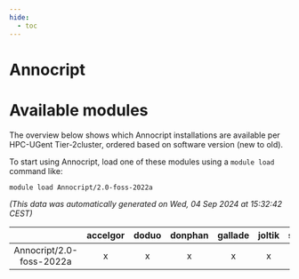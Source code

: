 ```yaml
---
hide:
  - toc
---
```


Annocript
=========

# Available modules


The overview below shows which Annocript installations are available per HPC-UGent Tier-2cluster, ordered based on software version (new to old).

To start using Annocript, load one of these modules using a `module load` command like:

```shell
module load Annocript/2.0-foss-2022a
```

*(This data was automatically generated on Wed, 04 Sep 2024 at 15:32:42 CEST)*  

| |accelgor|doduo|donphan|gallade|joltik|shinx|skitty|
| :---: | :---: | :---: | :---: | :---: | :---: | :---: | :---: |
|Annocript/2.0-foss-2022a|x|x|x|x|x|-|x|
